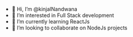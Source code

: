 - 👋 Hi, I’m @kinjalNandwana
- 👀 I’m interested in Full Stack development 
- 🌱 I’m currently learning ReactJs
- 💞️ I’m looking to collaborate on NodeJs projects

<!---
kinjalNandwana/kinjalNandwana is a ✨ special ✨ repository because its `README.md` (this file) appears on your GitHub profile.
You can click the Preview link to take a look at your changes.
--->
